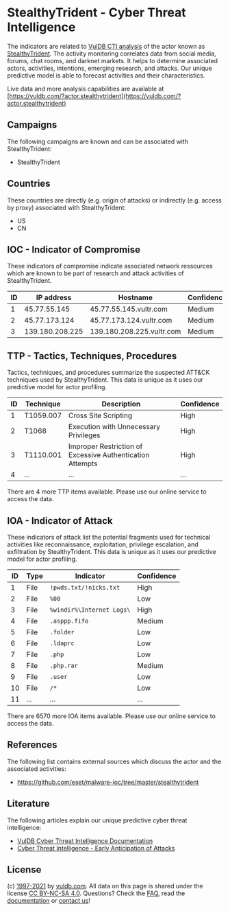 # StealthyTrident - Cyber Threat Intelligence

The indicators are related to [VulDB CTI analysis](https://vuldb.com/?doc.cti) of the actor known as [StealthyTrident](https://vuldb.com/?actor.stealthytrident). The activity monitoring correlates data from social media, forums, chat rooms, and darknet markets. It helps to determine associated actors, activities, intentions, emerging research, and attacks. Our unique predictive model is able to forecast activities and their characteristics.

Live data and more analysis capabilities are available at [https://vuldb.com/?actor.stealthytrident](https://vuldb.com/?actor.stealthytrident)

## Campaigns

The following campaigns are known and can be associated with StealthyTrident:

* StealthyTrident

## Countries

These countries are directly (e.g. origin of attacks) or indirectly (e.g. access by proxy) associated with StealthyTrident:

* US
* CN

## IOC - Indicator of Compromise

These indicators of compromise indicate associated network ressources which are known to be part of research and attack activities of StealthyTrident.

ID | IP address | Hostname | Confidence
-- | ---------- | -------- | ----------
1 | 45.77.55.145 | 45.77.55.145.vultr.com | Medium
2 | 45.77.173.124 | 45.77.173.124.vultr.com | Medium
3 | 139.180.208.225 | 139.180.208.225.vultr.com | Medium

## TTP - Tactics, Techniques, Procedures

Tactics, techniques, and procedures summarize the suspected ATT&CK techniques used by StealthyTrident. This data is unique as it uses our predictive model for actor profiling.

ID | Technique | Description | Confidence
-- | --------- | ----------- | ----------
1 | T1059.007 | Cross Site Scripting | High
2 | T1068 | Execution with Unnecessary Privileges | High
3 | T1110.001 | Improper Restriction of Excessive Authentication Attempts | High
4 | ... | ... | ...

There are 4 more TTP items available. Please use our online service to access the data.

## IOA - Indicator of Attack

These indicators of attack list the potential fragments used for technical activities like reconnaissance, exploitation, privilege escalation, and exfiltration by StealthyTrident. This data is unique as it uses our predictive model for actor profiling.

ID | Type | Indicator | Confidence
-- | ---- | --------- | ----------
1 | File | `!pwds.txt/!nicks.txt` | High
2 | File | `%00` | Low
3 | File | `%windir%\Internet Logs\` | High
4 | File | `.asppp.fifo` | Medium
5 | File | `.folder` | Low
6 | File | `.ldaprc` | Low
7 | File | `.php` | Low
8 | File | `.php.rar` | Medium
9 | File | `.user` | Low
10 | File | `/*` | Low
11 | ... | ... | ...

There are 6570 more IOA items available. Please use our online service to access the data.

## References

The following list contains external sources which discuss the actor and the associated activities:

* https://github.com/eset/malware-ioc/tree/master/stealthytrident

## Literature

The following articles explain our unique predictive cyber threat intelligence:

* [VulDB Cyber Threat Intelligence Documentation](https://vuldb.com/?doc.cti)
* [Cyber Threat Intelligence - Early Anticipation of Attacks](https://www.scip.ch/en/?labs.20201022)

## License

(c) [1997-2021](https://vuldb.com/?doc.changelog) by [vuldb.com](https://vuldb.com/?doc.about). All data on this page is shared under the license [CC BY-NC-SA 4.0](https://creativecommons.org/licenses/by-nc-sa/4.0/). Questions? Check the [FAQ](https://vuldb.com/?doc.faq), read the [documentation](https://vuldb.com/?doc) or [contact us](https://vuldb.com/?contact)!
